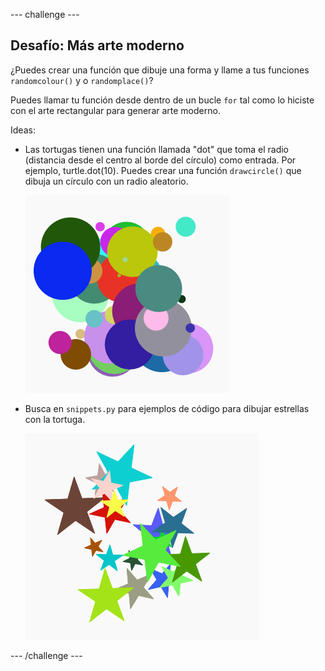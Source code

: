 \--- challenge \---

## Desafío: Más arte moderno

¿Puedes crear una función que dibuje una forma y llame a tus funciones `randomcolour()` y o `randomplace()`?

Puedes llamar tu función desde dentro de un bucle `for` tal como lo hiciste con el arte rectangular para generar arte moderno.

Ideas:

- Las tortugas tienen una función llamada "dot" que toma el radio (distancia desde el centro al borde del círculo) como entrada. Por ejemplo, turtle.dot(10). Puedes crear una función `drawcircle()` que dibuja un círculo con un radio aleatorio.
    
    ![captura de pantalla](images/modern-circles.png)

- Busca en `snippets.py` para ejemplos de código para dibujar estrellas con la tortuga.
    
    ![captura de pantalla](images/modern-stars.png)

\--- /challenge \---